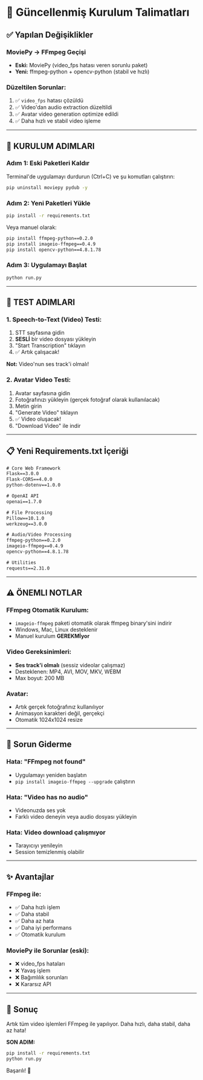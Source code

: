 # 🚀 Güncellenmiş Kurulum Talimatları

## ✅ Yapılan Değişiklikler

### MoviePy → FFmpeg Geçişi
- **Eski:** MoviePy (video_fps hatası veren sorunlu paket)
- **Yeni:** ffmpeg-python + opencv-python (stabil ve hızlı)

### Düzeltilen Sorunlar:
1. ✅ `video_fps` hatası çözüldü
2. ✅ Video'dan audio extraction düzeltildi
3. ✅ Avatar video generation optimize edildi
4. ✅ Daha hızlı ve stabil video işleme

---

## 🔧 KURULUM ADIMLARI

### Adım 1: Eski Paketleri Kaldır

Terminal'de uygulamayı durdurun (Ctrl+C) ve şu komutları çalıştırın:

```bash
pip uninstall moviepy pydub -y
```

### Adım 2: Yeni Paketleri Yükle

```bash
pip install -r requirements.txt
```

Veya manuel olarak:

```bash
pip install ffmpeg-python==0.2.0
pip install imageio-ffmpeg==0.4.9
pip install opencv-python==4.8.1.78
```

### Adım 3: Uygulamayı Başlat

```bash
python run.py
```

---

## 🧪 TEST ADIMLARI

### 1. Speech-to-Text (Video) Testi:

1. STT sayfasına gidin
2. **SESLİ** bir video dosyası yükleyin
3. "Start Transcription" tıklayın
4. ✅ Artık çalışacak!

**Not:** Video'nun ses track'i olmalı!

### 2. Avatar Video Testi:

1. Avatar sayfasına gidin
2. Fotoğrafınızı yükleyin (gerçek fotoğraf olarak kullanılacak)
3. Metin girin
4. "Generate Video" tıklayın
5. ✅ Video oluşacak!
6. "Download Video" ile indir

---

## 📋 Yeni Requirements.txt İçeriği

```txt
# Core Web Framework
Flask==3.0.0
Flask-CORS==4.0.0
python-dotenv==1.0.0

# OpenAI API
openai==1.7.0

# File Processing
Pillow==10.1.0
werkzeug==3.0.0

# Audio/Video Processing
ffmpeg-python==0.2.0
imageio-ffmpeg==0.4.9
opencv-python==4.8.1.78

# Utilities
requests==2.31.0
```

---

## ⚠️ ÖNEMLI NOTLAR

### FFmpeg Otomatik Kurulum:
- `imageio-ffmpeg` paketi otomatik olarak ffmpeg binary'sini indirir
- Windows, Mac, Linux desteklenir
- Manuel kurulum **GEREKMİyor**

### Video Gereksinimleri:
- **Ses track'i olmalı** (sessiz videolar çalışmaz)
- Desteklenen: MP4, AVI, MOV, MKV, WEBM
- Max boyut: 200 MB

### Avatar:
- Artık gerçek fotoğrafınız kullanılıyor
- Animasyon karakteri değil, gerçekçi
- Otomatik 1024x1024 resize

---

## 🐛 Sorun Giderme

### Hata: "FFmpeg not found"
- Uygulamayı yeniden başlatın
- `pip install imageio-ffmpeg --upgrade` çalıştırın

### Hata: "Video has no audio"
- Videonuzda ses yok
- Farklı video deneyin veya audio dosyası yükleyin

### Hata: Video download çalışmıyor
- Tarayıcıyı yenileyin
- Session temizlenmiş olabilir

---

## ✨ Avantajlar

### FFmpeg ile:
- ✅ Daha hızlı işlem
- ✅ Daha stabil
- ✅ Daha az hata
- ✅ Daha iyi performans
- ✅ Otomatik kurulum

### MoviePy ile Sorunlar (eski):
- ❌ video_fps hataları
- ❌ Yavaş işlem
- ❌ Bağımlılık sorunları
- ❌ Kararsız API

---

## 🎉 Sonuç

Artık tüm video işlemleri FFmpeg ile yapılıyor. Daha hızlı, daha stabil, daha az hata!

**SON ADIM:** 
```bash
pip install -r requirements.txt
python run.py
```

Başarılı! 🚀

